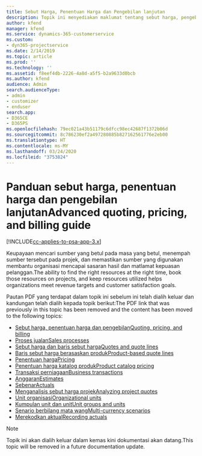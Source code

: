 ```yaml
---
title: Sebut Harga, Penentuan Harga dan Pengebilan lanjutan
description: Topik ini menyediakan maklumat tentang sebut harga, pengebilan dan pennetuan harga dalam Project Service Automation.
author: kfend
manager: kfend
ms.service: dynamics-365-customerservice
ms.custom:
- dyn365-projectservice
ms.date: 2/14/2019
ms.topic: article
ms.prod: ''
ms.technology: ''
ms.assetid: f8eef4db-2226-4a8d-a5f5-b2a9633d0bcb
ms.author: kfend
audience: Admin
search.audienceType:
- admin
- customizer
- enduser
search.app:
- D365CE
- D365PS
ms.openlocfilehash: 79ec021a43b51179c6dfcc98ec42687f1372b06d
ms.sourcegitcommit: 8c786230ef2a497280885b827162561776e2eb00
ms.translationtype: HT
ms.contentlocale: ms-MY
ms.lasthandoff: 03/24/2020
ms.locfileid: "3753824"
---
```

# <a name="advanced-quoting-pricing-and-billing-guide"></a><span data-ttu-id="74a88-103">Panduan sebut harga, penentuan harga dan pengebilan lanjutan</span><span class="sxs-lookup"><span data-stu-id="74a88-103">Advanced quoting, pricing, and billing guide</span></span>

[!INCLUDE[cc-applies-to-psa-app-3.x](../../includes/cc-applies-to-psa-app-3x.md)]

<span data-ttu-id="74a88-104">Keupayaan mencari sumber yang betul pada masa yang betul, menempah sumber tersebut pada projek, dan memastikan sumber yang digunakan membantu organisasi mencapai sasaran hasil dan matlamat kepuasan pelanggan.</span><span class="sxs-lookup"><span data-stu-id="74a88-104">The ability to find the right resources at the right time, book those resources on projects, and keep resources utilized helps organizations meet revenue targets and customer satisfaction goals.</span></span> 

<span data-ttu-id="74a88-105">Pautan PDF yang terdapat dalam topik ini sebelum ini telah dialih keluar dan kandungan telah dialih kepada topik berikut:</span><span class="sxs-lookup"><span data-stu-id="74a88-105">The PDF link that was previously in this topic has been removed and the content has been moved to the following topics:</span></span>

- [<span data-ttu-id="74a88-106">Sebut harga, penentuan harga dan pengebilan</span><span class="sxs-lookup"><span data-stu-id="74a88-106">Quoting, pricing, and billing</span></span>](../quote-bill-price.md)
- [<span data-ttu-id="74a88-107">Proses jualan</span><span class="sxs-lookup"><span data-stu-id="74a88-107">Sales processes</span></span>](../basic-sales-process.md)
- [<span data-ttu-id="74a88-108">Sebut harga dan baris sebut harga</span><span class="sxs-lookup"><span data-stu-id="74a88-108">Quotes and quote lines</span></span>](../basic-quote-lines.md)
- [<span data-ttu-id="74a88-109">Baris sebut harga berasaskan produk</span><span class="sxs-lookup"><span data-stu-id="74a88-109">Product-based quote lines</span></span>](../product-based-quote-lines.md)
- [<span data-ttu-id="74a88-110">Penentuan harga</span><span class="sxs-lookup"><span data-stu-id="74a88-110">Pricing</span></span>](../basic-pricing.md)
- [<span data-ttu-id="74a88-111">Penentuan harga katalog produk</span><span class="sxs-lookup"><span data-stu-id="74a88-111">Product catalog pricing</span></span>](../product-catalog-pricing.md)
- [<span data-ttu-id="74a88-112">Transaksi perniagaan</span><span class="sxs-lookup"><span data-stu-id="74a88-112">Business transactions</span></span>](../basic-business-transactions.md)
- [<span data-ttu-id="74a88-113">Anggaran</span><span class="sxs-lookup"><span data-stu-id="74a88-113">Estimates</span></span>](../estimates.md)
- [<span data-ttu-id="74a88-114">Sebenar</span><span class="sxs-lookup"><span data-stu-id="74a88-114">Actuals</span></span>](../actuals.md)
- [<span data-ttu-id="74a88-115">Menganalisis sebut harga projek</span><span class="sxs-lookup"><span data-stu-id="74a88-115">Analyzing project quotes</span></span>](../basic-analyzing-quotes.md)
- [<span data-ttu-id="74a88-116">Unit organisasi</span><span class="sxs-lookup"><span data-stu-id="74a88-116">Organizational units</span></span>](../advanced-organizational.md)
- [<span data-ttu-id="74a88-117">Kumpulan unit dan unit</span><span class="sxs-lookup"><span data-stu-id="74a88-117">Unit groups and units</span></span>](../advanced-units.md)
- [<span data-ttu-id="74a88-118">Senario berbilang mata wang</span><span class="sxs-lookup"><span data-stu-id="74a88-118">Multi-currency scenarios</span></span>](../advanced-currency.md)
- [<span data-ttu-id="74a88-119">Merekodkan aktual</span><span class="sxs-lookup"><span data-stu-id="74a88-119">Recording actuals</span></span>](../advanced-actuals.md)

> [!NOTE]
> <span data-ttu-id="74a88-120">Topik ini akan dialih keluar dalam kemas kini dokumentasi akan datang.</span><span class="sxs-lookup"><span data-stu-id="74a88-120">This topic will be removed in a future documentation update.</span></span> 
